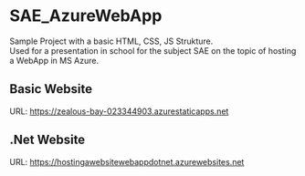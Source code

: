 # SAE_AzureWebApp
Sample Project with a basic HTML, CSS, JS Strukture.
</br>
Used for a presentation in school for the subject SAE on the topic of hosting a WebApp in MS Azure.

## Basic Website
URL: https://zealous-bay-023344903.azurestaticapps.net

## .Net Website
URL: https://hostingawebsitewebappdotnet.azurewebsites.net
